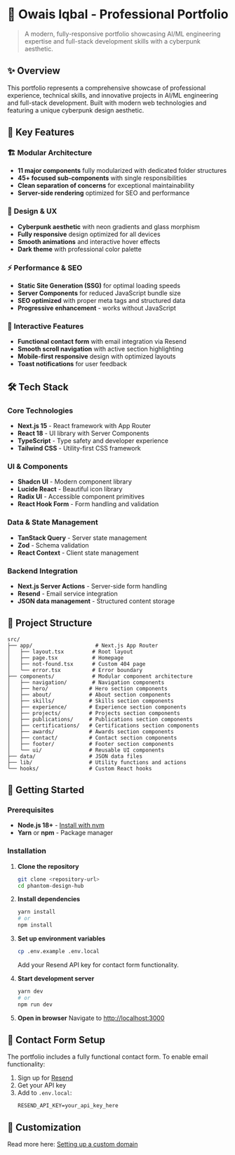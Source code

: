 # 🚀 Owais Iqbal - Professional Portfolio

> A modern, fully-responsive portfolio showcasing AI/ML engineering expertise and full-stack development skills with a cyberpunk aesthetic.

## ✨ Overview

This portfolio represents a comprehensive showcase of professional experience, technical skills, and innovative projects in AI/ML engineering and full-stack development. Built with modern web technologies and featuring a unique cyberpunk design aesthetic.

## 🎯 Key Features

### 🏗️ **Modular Architecture**
- **11 major components** fully modularized with dedicated folder structures
- **45+ focused sub-components** with single responsibilities
- **Clean separation of concerns** for exceptional maintainability
- **Server-side rendering** optimized for SEO and performance

### 🎨 **Design & UX**
- **Cyberpunk aesthetic** with neon gradients and glass morphism
- **Fully responsive** design optimized for all devices
- **Smooth animations** and interactive hover effects
- **Dark theme** with professional color palette

### ⚡ **Performance & SEO**
- **Static Site Generation (SSG)** for optimal loading speeds
- **Server Components** for reduced JavaScript bundle size
- **SEO optimized** with proper meta tags and structured data
- **Progressive enhancement** - works without JavaScript

### 📧 **Interactive Features**
- **Functional contact form** with email integration via Resend
- **Smooth scroll navigation** with active section highlighting
- **Mobile-first responsive** design with optimized layouts
- **Toast notifications** for user feedback

## 🛠️ Tech Stack

### **Core Technologies**
- **Next.js 15** - React framework with App Router
- **React 18** - UI library with Server Components
- **TypeScript** - Type safety and developer experience
- **Tailwind CSS** - Utility-first CSS framework

### **UI & Components**
- **Shadcn UI** - Modern component library
- **Lucide React** - Beautiful icon library
- **Radix UI** - Accessible component primitives
- **React Hook Form** - Form handling and validation

### **Data & State Management**
- **TanStack Query** - Server state management
- **Zod** - Schema validation
- **React Context** - Client state management

### **Backend Integration**
- **Next.js Server Actions** - Server-side form handling
- **Resend** - Email service integration
- **JSON data management** - Structured content storage

## 📁 Project Structure

```
src/
├── app/                    # Next.js App Router
│   ├── layout.tsx         # Root layout
│   ├── page.tsx           # Homepage
│   ├── not-found.tsx      # Custom 404 page
│   └── error.tsx          # Error boundary
├── components/            # Modular component architecture
│   ├── navigation/        # Navigation components
│   ├── hero/             # Hero section components
│   ├── about/            # About section components
│   ├── skills/           # Skills section components
│   ├── experience/       # Experience section components
│   ├── projects/         # Projects section components
│   ├── publications/     # Publications section components
│   ├── certifications/   # Certifications section components
│   ├── awards/           # Awards section components
│   ├── contact/          # Contact section components
│   ├── footer/           # Footer section components
│   └── ui/               # Reusable UI components
├── data/                 # JSON data files
├── lib/                  # Utility functions and actions
└── hooks/                # Custom React hooks
```

## 🚀 Getting Started

### Prerequisites
- **Node.js 18+** - [Install with nvm](https://github.com/nvm-sh/nvm#installing-and-updating)
- **Yarn** or **npm** - Package manager

### Installation

1. **Clone the repository**
   ```bash
   git clone <repository-url>
   cd phantom-design-hub
   ```

2. **Install dependencies**
   ```bash
   yarn install
   # or
   npm install
   ```

3. **Set up environment variables**
   ```bash
   cp .env.example .env.local
   ```
   Add your Resend API key for contact form functionality.

4. **Start development server**
   ```bash
   yarn dev
   # or
   npm run dev
   ```

5. **Open in browser**
   Navigate to [http://localhost:3000](http://localhost:3000)

## 📧 Contact Form Setup

The portfolio includes a fully functional contact form. To enable email functionality:

1. Sign up for [Resend](https://resend.com)
2. Get your API key
3. Add to `.env.local`:
   ```
   RESEND_API_KEY=your_api_key_here
   ```

## 🎨 Customization

Read more here: [Setting up a custom domain](https://docs.lovable.dev/tips-tricks/custom-domain#step-by-step-guide)
